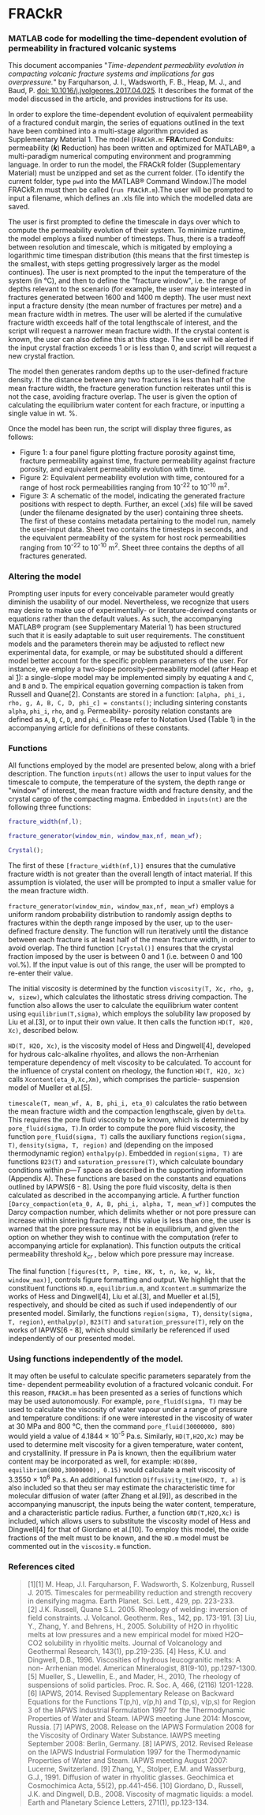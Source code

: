 # FRACkR
### MATLAB code for modelling the time-dependent evolution of permeability in fractured volcanic systems

This document accompanies "*Time-dependent permeability evolution in compacting volcanic fracture systems and implications for gas overpressure.*" by Farquharson, J. I., Wadsworth, F. B., Heap, M. J., and Baud, P. [doi: 10.1016/j.jvolgeores.2017.04.025](https://doi.org/10.1016/j.jvolgeores.2017.04.025). It describes the format of the model discussed in the article, and provides instructions for its use.

In order to explore the time-dependent evolution of equivalent permeability of a fractured conduit margin, the series of equations outlined in the text have been combined into a multi-stage algorithm provided as Supplementary Material 1. The model (`FRACkR.m`: **FRA**ctured **C**onduits: permeability (**_k_**) **R**eduction) has been written and optimized for MATLAB®, a multi-paradigm numerical computing environment and programming language. In order to run the model, the FRACkR folder (Supplementary Material) must be unzipped and set as the current folder. (To identify the current folder, type `pwd` into the MATLAB® Command Window.)The model FRACkR.m must then be called (`run FRACkR.m`).The user will be prompted to input a filename, which defines an .xls file into which the modelled data are saved.

The user is first prompted to define the timescale in days over which to compute the permeability evolution of their system. To minimize runtime, the model employs a fixed number of timesteps. Thus, there is a tradeoff between resolution and timescale, which is mitigated by employing a logarithmic time timespan distribution (this means that the first timestep is the smallest, with steps getting progressively larger as the model continues). The user is next prompted to the input the temperature of the system (in °C), and then to define the "fracture window", i.e. the range of depths relevant to the scenario (for example, the user may be interested in fractures generated between 1600 and 1400 m depth). The user must next input a fracture density (the mean number of fractures per metre) and a mean fracture width in metres. The user will be alerted if the cumulative fracture width exceeds half of the total lengthscale of interest, and the script will request a narrower mean fracture width. If the crystal content is known, the user can also define this at this stage. The user will be alerted if the input crystal fraction exceeds 1 or is less than 0, and script will request a new crystal fraction.

The model then generates random depths up to the user-defined fracture density. If the distance between any two fractures is less than half of the mean fracture width, the fracture generation function reiterates until this is not the case, avoiding fracture overlap. The user is given the option of calculating the equilibrium water content for each fracture, or inputting a single value in wt. %.

Once the model has been run, the script will display three figures, as follows:
- Figure 1: a four panel figure plotting fracture porosity against time, fracture permeability against time, fracture permeability against fracture porosity, and equivalent permeability evolution with time.
- Figure 2: Equivalent permeability evolution with time, contoured for a range of host rock permeabilities ranging from 10<sup>-22</sup> to 10<sup>-10</sup> m<sup>2</sup>.
- Figure 3: A schematic of the model, indicating the generated fracture positions with respect to depth.
Further, an excel (.xls) file will be saved (under the filename designated by the user) containing three sheets. The first of these contains metadata pertaining to the model run, namely the user-input data. Sheet two contains the timesteps in seconds, and the equivalent permeability of the system for host rock permeabilities ranging from 10<sup>-22</sup> to 10<sup>-10</sup> m<sup>2</sup>. Sheet three contains the depths of all fractures generated.

### Altering the model

Prompting user inputs for every conceivable parameter would greatly diminish the usability of our model. Nevertheless, we recognize that users may desire to make use of experimentally- or literature-derived constants or equations rather than the default values. As such, the accompanying MATLAB® program (see Supplementary Material 1) has been structured such that it is easily adaptable to suit user requirements. The constituent models and the parameters therein may be adjusted to reflect new experimental data, for example, or may be substituted should a different model better account for the specific problem parameters of the user. For instance, we employ a two-slope porosity-permeability model (after Heap et al [1](#ref1)): a single-slope model may be implemented simply by equating `A` and `C`, and `B` and `D`. The empirical equation governing compaction is taken from Russell and Quane[2]. Constants are stored in a function: `[alpha, phi_i, rho, g, A, B, C, D, phi_c] = constants()`; including sintering constants `alpha`, `phi_i`, `rho`, and `g`. Permeability- porosity relation constants are defined as `A`, `B`, `C`, `D`, and `phi_c`. Please refer to Notation Used (Table 1) in the accompanying article for definitions of these constants.

### Functions

All functions employed by the model are presented below, along with a brief description.
The function `inputs(nt)` allows the user to input values for the timescale to compute, the temperature of the system, the depth range or "window" of interest, the mean fracture width and fracture density, and the crystal cargo of the compacting magma. Embedded in `inputs(nt)` are the following three functions:
```Matlab
fracture_width(nf,l);
```
```Matlab
fracture_generator(window_min, window_max,nf, mean_wf);
```
```Matlab
Crystal();
```

The first of these `[fracture_width(nf,l)]` ensures that the cumulative fracture width is not greater than the overall length of intact material. If this assumption is violated, the user will be prompted to input a smaller value for the mean fracture width.

`fracture_generator(window_min, window_max,nf, mean_wf)` employs a uniform random probability distribution to randomly assign depths to fractures within the depth range imposed by the user, up to the user-defined fracture density. The function will run iteratively until the distance between each fracture is at least half of the mean fracture width, in order to avoid overlap.
The third function `[Crystal()]` ensures that the crystal fraction imposed by the user is between 0 and 1 (i.e. between 0 and 100 vol.%). If the input value is out of this range, the user will be prompted to re-enter their value.

The initial viscosity is determined by the function `viscosity(T, Xc, rho, g, w, sizew)`, which calculates the lithostatic stress driving compaction. The function also allows the user to calculate the equilibrium water content using `equilibrium(T,sigma)`, which employs the solubility law proposed by Liu et al.[3], or to input their own value. It then calls the function `HD(T, H2O, Xc)`, described below.

`HD(T, H2O, Xc)`, is the viscosity model of Hess and Dingwell[4], developed for hydrous calc-alkaline rhyolites, and allows the non-Arrhenian temperature dependency of melt viscosity to be calculated. To account for the influence of crystal content on rheology, the function `HD(T, H2O, Xc)` calls `Xcontent(eta_0,Xc,Xm)`, which comprises the particle- suspension model of Mueller et al.[5].

`timescale(T, mean_wf, A, B, phi_i, eta_0)` calculates the ratio between the mean fracture width and the compaction lengthscale, given by `delta`. This requires the pore fluid viscosity to be known, which is determined by `pore_fluid(sigma, T)`.In order to compute the pore fluid viscosity, the function `pore_fluid(sigma, T)` calls the auxiliary functions `region(sigma, T)`, `density(sigma, T, region)` and (depending on the imposed thermodynamic region) `enthalpy(p)`. Embedded in `region(sigma, T)` are functions `B23(T)` and `saturation_pressure(T)`, which calculate boundary conditions within _p—T_ space as described in the supporting information (Appendix A). These functions are based on the constants and equations outlined by IAPWS[6 - 8]. Using the pore fluid viscosity, delta is then calculated as described in the accompanying article. A further function `[Darcy_compaction(eta_0, A, B, phi_i, alpha, T, mean_wf)]` computes the Darcy compaction number, which delimits whether or not pore pressure can increase within sintering fractures. If this value is less than one, the user is warned that the pore pressure may not be in equilibrium, and given the option on whether they wish to continue with the computation (refer to accompanying article for explanation). This function outputs the critical permeability threshold _k<sub>cr</sub>_ , below which pore pressure may increase.

The final function `[figures(tt, P, time, KK, t, n, ke, w, kk, window_max)]`, controls figure formatting and output.
We highlight that the constituent functions `HD.m`, `equilibrium.m`, and `Xcontent.m` summarize the works of Hess and Dingwell[4], Liu et al.[3], and Mueller et al.[5], respectively, and should be cited as such if used independently of our presented model. Similarly, the functions `region(sigma, T)`, `density(sigma, T, region)`, `enthalpy(p)`, `B23(T)` and `saturation_pressure(T)`, rely on the works of IAPWS[6 - 8], which should similarly be referenced if used independently of our presented model.

### Using functions independently of the model.

It may often be useful to calculate specific parameters separately from the time- dependent permeability evolution of a fractured volcanic conduit. For this reason, `FRACkR.m` has been presented as a series of functions which may be used autonomously. For example, `pore_fluid(sigma, T)` may be used to calculate the viscosity of water vapour under a range of pressure and temperature conditions: if one were interested in the viscosity of water at 30 MPa and 800 °C, then the command `pore_fluid(30000000, 800)` would yield a value of 4.1844 × 10<sup>-5</sup> Pa.s. Similarly, `HD(T,H2O,Xc)` may be used to determine melt viscosity for a given temperature, water content, and crystallinity. If pressure in Pa is known, then the equilibrium water content may be incorporated as well, for example: `HD(800, equilibrium(800,30000000), 0.15)` would calculate a melt viscosity of 3.3550 × 10<sup>6</sup> Pa.s. An additional function `Diffusivity_time(H2O, T, a)` is also included so that theu ser may estimate the characteristic time for molecular diffusion of water (after Zhang et al.[9]), as described in the accompanying manuscript, the inputs being the water content, temperature, and a characteristic particle radius. Further, a function `GRD(T,H2O,Xc)` is included, which allows users to substitute the viscosity model of Hess and Dingwell[4] for that of Giordano et al.[10]. To employ this model, the oxide fractions of the melt must to be known, and the `HD.m` model must be commented out in the `viscosity.m` function.

### References cited
>[1]<a name="ref1"></a>[1] M. Heap, J.I. Farquharson, F. Wadsworth, S. Kolzenburg, Russell J. 2015. Timescales for permeability reduction and strength recovery in densifying magma. Earth Planet. Sci. Lett., 429, pp. 223-233.<br>
>[2] J.K. Russell, Quane S.L. 2005. Rheology of welding: inversion of field constraints. J. Volcanol. Geotherm. Res., 142, pp. 173-191.
>[3] Liu, Y., Zhang, Y. and Behrens, H., 2005. Solubility of H2O in rhyolitic melts at low pressures and a new empirical model for mixed H2O–CO2 solubility in rhyolitic melts. Journal of Volcanology and Geothermal Research, 143(1), pp.219-235.
>[4] Hess, K.U. and Dingwell, D.B., 1996. Viscosities of hydrous leucogranitic melts: A non- Arrhenian model. American Mineralogist, 81(9-10), pp.1297-1300.
>[5] Mueller, S., Llewellin, E., and Mader, H., 2010, The rheology of suspensions of solid particles. Proc. R. Soc. A, 466, (2116) 1201-1228.
>[6] IAPWS, 2014. Revised Supplementary Release on Backward Equations for the Functions T(p,h), v(p,h) and T(p,s), v(p,s) for Region 3 of the IAPWS Industrial Formulation 1997 for the Thermodynamic Properties of Water and Steam. IAPWS meeting June 2014: Moscow, Russia.
>[7] IAPWS, 2008. Release on the IAPWS Formulation 2008 for the Viscosity of Ordinary Water Substance. IAWPS meeting September 2008: Berlin, Germany.
>[8] IAPWS, 2012. Revised Release on the IAPWS Industrial Formulation 1997 for the Thermodynamic Properties of Water and Steam. IAPWS meeting August 2007: Lucerne, Switzerland.
>[9] Zhang, Y., Stolper, E.M. and Wasserburg, G.J., 1991. Diffusion of water in rhyolitic glasses. Geochimica et Cosmochimica Acta, 55(2), pp.441-456.
>[10] Giordano, D., Russell, J.K. and Dingwell, D.B., 2008. Viscosity of magmatic liquids: a model. Earth and Planetary Science Letters, 271(1), pp.123-134.
